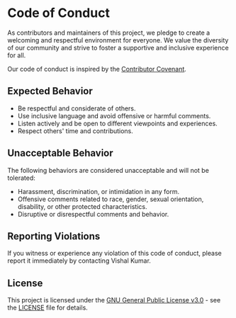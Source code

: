 # Code of Conduct

As contributors and maintainers of this project, we pledge to create a welcoming and respectful environment for everyone. We value the diversity of our community and strive to foster a supportive and inclusive experience for all.

Our code of conduct is inspired by the [Contributor Covenant](https://www.contributor-covenant.org/version/2/0/code_of_conduct.html).

## Expected Behavior

- Be respectful and considerate of others.
- Use inclusive language and avoid offensive or harmful comments.
- Listen actively and be open to different viewpoints and experiences.
- Respect others' time and contributions.

## Unacceptable Behavior

The following behaviors are considered unacceptable and will not be tolerated:

- Harassment, discrimination, or intimidation in any form.
- Offensive comments related to race, gender, sexual orientation, disability, or other protected characteristics.
- Disruptive or disrespectful comments and behavior.

## Reporting Violations

If you witness or experience any violation of this code of conduct, please report it immediately by contacting Vishal Kumar.

## License

This project is licensed under the [GNU General Public License v3.0](LICENSE) - see the [LICENSE](LICENSE) file for details.

